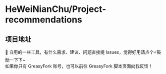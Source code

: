 HeWeiNianChu/Project-recommendations
====
项目地址
--------
🔨 自用的一些工具，有什么需求、建议、问题直接提 Issues，觉得好用请点个⭐鼓励一下下~<br>
如果你只有 GreasyFork 账号，也可以前往 GreasyFork 脚本页面向我反馈！
